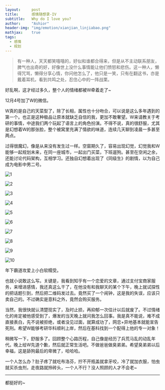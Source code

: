 ```yaml
---
layout:     post
title:      感情随想录-IV
subtitle:   Why do I love you?
author:     "Ashior"
header-img: "img/emotion/xianjian_linjiabao.png"
mathjax:    true
tags:
  - 感情
  - 规划
---
```


> 有一种人，天天都笑嘻嘻的，好似和谁都合得来，但是从不主动联系朋友，脾气也出奇的好，好像世上没什么事情能让他们愤怒和悲伤。这一种人，懒得咒骂，懒得分享心情，你问他怎么了，他只是一笑，只有在翻这书，亦是戴着耳机，看到共鸣之处，忍住心中的一阵战栗。

好乱啊，这才经过多久，整个人的情绪都被W牵着走了~

12月4号加了W的微信。

W真的是自己的天菜型了，除了长相，属性也十分吻合，可以说是这么多年遇到的第一个。也正是这种极品让原本就缺乏自信的我，更加不敢奢望。W来请教关于考研的事情，中途我们两个玩起了语言上的角色扮演。不得不说，真的很舒服，尤其是幻想着W的那张脸，整个被窝里充满了情欲的味道，连续几天聊到凌晨一多甚至两点。

过得很魔幻，像是从来没有发生过一样。空窗期久了，容易出现幻觉，幻觉我和W能够一起规划未来，在同一座城市，一起出门买菜，下班遛狗。甚至在空闲之余，还能讨论代码架构，互相学习。还独自幻想着出现了《同级生》的剧情，以为自己成为电影中男二号。

![1](https://pic3.zhimg.com/80/v2-10e636cea7a88d304d39386beec9228e_hd.jpg)

![2](https://pic3.zhimg.com/80/v2-568099fccd93cd3dd2399b6bd41eae9a_hd.jpg)

![3](https://pic4.zhimg.com/80/v2-ecf491eacbed5fe969c36b42c46406c3_hd.jpg)

![4](https://pic2.zhimg.com/80/v2-78c6d30872b10f45ba8f8d7c455fcd29_hd.jpg)

![5](https://pic2.zhimg.com/80/v2-ad04d8c58252c746f044a8a23ae1af3d_hd.jpg)

![6](https://pic2.zhimg.com/80/v2-5db256d5d796c7eeb6f5f1bdf145c225_hd.jpg)

![7](https://pic4.zhimg.com/80/v2-1234d56548220f0c0dc3c316558212ab_hd.jpg)

![8](https://pic2.zhimg.com/80/v2-d38433839bfdd6de4978c77bec00f331_hd.jpg)

![9](https://pic2.zhimg.com/80/v2-54e5216a7653360e049e04c9325db2b5_hd.jpg)

![10](https://pic2.zhimg.com/80/v2-3e71fbb0d5ad01176432e4cc2acdb11d_hd.jpg)

年下霸道攻爱上小白软糯受。

也就小说敢这么写。关键是，我看到知乎有一个恋爱的文章，通过支付宝商家服务，来增进感情，我还真这么干了，在他没有和我聊天的某个下午，晚上就试探性的把话题引到，然后把二维码发过去。竟然买了一个闹钟，这是我的失误，应该只卖自己的。不过确实是意料之外，竟然会购买服务。

当然，我很快就认清楚现实了，及时止损，再抑郁一次估计以后就废了。不过情绪化的肯定被他感受到了，爆发的当天晚上就问我怎么回事。我是真不能说，难不成直接表白，先不说被拒绝，或者没见过面，就算成功了，网恋+异地基本就能宣告死刑。希望W能够考研华科顺利上岸，然后在基科找到一个配得上他的专一对象！

稍微写一下，舒服多了。回顾整个心路历程，自己像是经历了兵荒马乱的动乱年代。晚上给W先道个歉，然后就正常生活吧。不做爸爸做臭弟弟。希望臭弟弟以后幸福，这是舔狗最后的卑微了，哈哈哈。

一个人怎么办？肚子疼了就吃布洛芬，拧不开瓶盖就拿牙咬，冷了就加衣服，怕虫就买杀虫剂，走夜路就拎砖头，一个人不行？没人照顾的人才不会老~

----

都挺好的~
